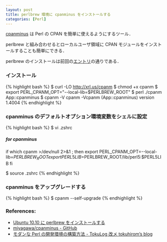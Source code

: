 ```yaml
---
layout: post
title: perlbrew 環境に cpanminus をインストールする
categories: [Perl]
--- 
```

[cpanminus](https://github.com/miyagawa/cpanminus/) は Perl の CPAN を簡単に使えるようにするツール．

perlbrew と組み合わせるとローカルユーザ領域に CPAN モジュールをインストールすることも簡単にできる．

perlbrew のインストールは前回の[エントリ](http://log.tomohiro.me/entries/installing-perlbrew-on-ubuntu10.10)の通りである．


### インストール

{% highlight bash %}
$ curl -LO http://xrl.us/cpanm
$ chmod +x cpanm
$ export PERL_CPANM_OPT="--local-lib=$PERLBREW_ROOT"
$ perl ./cpanm App::cpanminus
$ cpanm -V
cpanm -Vcpanm (App::cpanminus) version 1.4004
{% endhighlight %}


### cpanminus のデフォルトオプション環境変数をシェルに設定

{% highlight bash %}
$ vi .zshrc
##### for cpanminus #####
if which cpanm >/dev/null 2>&1 ; then
    export PERL_CPANM_OPT=--local-lib=$PERLBREW_ROOT
    export PERL5LIB=$PERLBREW_ROOT/lib/perl5:$PERL5LIB
fi

$ source .zshrc
{% endhighlight %}


### cpanminus をアップグレードする

{% highlight bash %}
$ cpanm --self-upgrade
{% endhighlight %}


### References:

- [Ubuntu 10.10 に perlbrew をインストールする](http://log.tomohiro.me/entries/installing-perlbrew-on-ubuntu10.10) 
- [miyagawa/cpanminus - GitHub](https://github.com/miyagawa/cpanminus/)
- [モダンな Perl の開発環境の構築方法 - TokuLog 改メ tokuhirom’s blog](http://d.hatena.ne.jp/tokuhirom/20100716/perlenv) 
